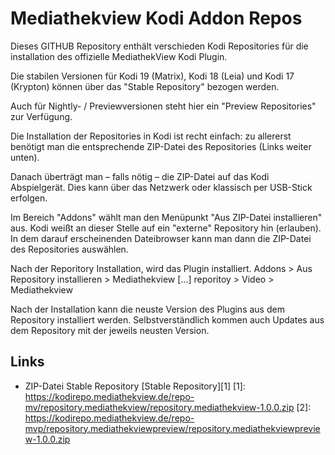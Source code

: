 Mediathekview Kodi Addon Repos
==============================

Dieses GITHUB Repository enthält verschieden Kodi Repositories für die installation des offizielle MediathekView Kodi Plugin.

Die stabilen Versionen für Kodi 19 (Matrix), Kodi 18 (Leia) und Kodi 17 (Krypton) können über das "Stable Repository" bezogen werden. 

Auch für Nightly- / Previewversionen steht hier ein "Preview Repositories" zur Verfügung.

Die Installation der Repositories in Kodi ist recht einfach: zu allererst benötigt man die entsprechende ZIP-Datei des Repositories (Links weiter unten).

Danach überträgt man – falls nötig – die ZIP-Datei auf das Kodi Abspielgerät. Dies kann über das Netzwerk oder klassisch per USB-Stick erfolgen.

Im Bereich "Addons" wählt man den Menüpunkt "Aus ZIP-Datei installieren" aus. Kodi weißt an dieser Stelle auf ein "externe" Repository hin (erlauben). In dem darauf erscheinenden Dateibrowser kann man dann die ZIP-Datei des Repositories auswählen.

Nach der Reporitory Installation, wird das Plugin installiert.
Addons > Aus Repository installieren > Mediathekview […] reporitoy > Video > Mediathekview

Nach der Installation kann die neuste Version des Plugins aus dem Repository installiert werden. Selbstverständlich kommen auch Updates aus dem Repository mit der jeweils neusten Version.

Links
-----

* ZIP-Datei Stable Repository [Stable Repository][1]
[1]: https://kodirepo.mediathekview.de/repo-mv/repository.mediathekview/repository.mediathekview-1.0.0.zip
[2]: https://kodirepo.mediathekview.de/repo-mvp/repository.mediathekviewpreview/repository.mediathekviewpreview-1.0.0.zip
